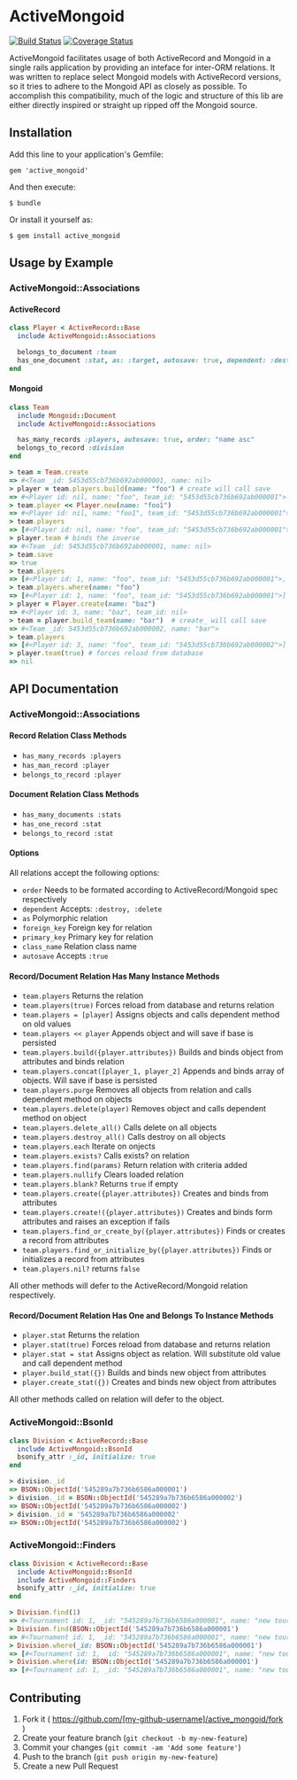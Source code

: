 # ActiveMongoid
[![Build Status][build_status_image]][build_status]
[![Coverage Status][coverage_status_image]][coverage_status]

ActiveMongoid facilitates usage of both ActiveRecord and Mongoid in a single rails application by providing an inteface for inter-ORM relations. It was written to replace select Mongoid models with ActiveRecord versions, so it tries to adhere to the Mongoid API as closely as possible. To accomplish this compatibility, much of the logic and structure of this lib are either directly inspired or straight up ripped off the Mongoid source.

## Installation

Add this line to your application's Gemfile:

    gem 'active_mongoid'

And then execute:

    $ bundle

Or install it yourself as:

    $ gem install active_mongoid

## Usage by Example

### ActiveMongoid::Associations

#### ActiveRecord

```ruby
class Player < ActiveRecord::Base
  include ActiveMongoid::Associations

  belongs_to_document :team
  has_one_document :stat, as: :target, autosave: true, dependent: :destroy
end
```

#### Mongoid
```ruby
class Team
  include Mongoid::Document
  include ActiveMongoid::Associations

  has_many_records :players, autosave: true, order: "name asc"
  belongs_to_record :division
end
```

```ruby
> team = Team.create
=> #<Team _id: 5453d55cb736b692ab000001, name: nil>
> player = team.players.build(name: "foo") # create will call save
=> #<Player id: nil, name: "foo", team_id: "5453d55cb736b692ab000001">
> team.player << Player.new(name: "foo1")
=> #<Player id: nil, name: "foo1", team_id: "5453d55cb736b692ab000001">
> team.players
=> [#<Player id: nil, name: "foo", team_id: "5453d55cb736b692ab000001">, #<Player id: nil, name: "foo1", team_id: "5453d55cb736b692ab000001">] 
> player.team # binds the inverse
=> #<Team _id: 5453d55cb736b692ab000001, name: nil>
> team.save
=> true
> team.players
=> [#<Player id: 1, name: "foo", team_id: "5453d55cb736b692ab000001">, #<Player id: 2, name: "foo1", team_id: "5453d55cb736b692ab000001">] 
> team.players.where(name: "foo")
=> [#<Player id: 1, name: "foo", team_id: "5453d55cb736b692ab000001">] 
> player = Player.create(name: "baz")
=> #<Player id: 3, name: "baz", team_id: nil>
> team = player.build_team(name: "bar")  # create_ will call save
=> #<Team _id: 5453d55cb736b692ab000002, name: "bar">
> team.players
=> [#<Player id: 3, name: "foo", team_id: "5453d55cb736b692ab000002">] 
> player.team(true) # forces reload from database
=> nil 
```


## API Documentation

### ActiveMongoid::Associations

#### Record Relation Class Methods
* ```has_many_records :players``` 
* ```has_man_record :player``` 
* ```belongs_to_record :player``` 
  
#### Document Relation Class Methods
* ```has_many_documents :stats``` 
* ```has_one_record :stat``` 
* ```belongs_to_record :stat``` 

#### Options
All relations accept the following options:
  - ```order``` Needs to be formated according to ActiveRecord/Mongoid spec respectively
  - ```dependent``` Accepts: `:destroy, :delete`
  - ```as``` Polymorphic relation
  - ```foreign_key``` Foreign key for relation
  - ```primary_key``` Primary key for relation
  - ```class_name``` Relation class name
  - ```autosave``` Accepts `:true`

#### Record/Document Relation Has Many Instance Methods
* ```team.players``` Returns the relation
* ```team.players(true)``` Forces reload from database and returns relation
* ```team.players = [player]``` Assigns objects and calls dependent method on old values
* ```team.players << player``` Appends object and will save if base is persisted
* ```team.players.build({player.attributes})``` Builds and binds object from attributes and binds relation
* ```team.players.concat([player_1, player_2]``` Appends and binds array of objects. Will save if base is persisted
* ```team.players.purge``` Removes all objects from relation and calls dependent method on objects
* ```team.players.delete(player)``` Removes object and calls dependent method on object
* ```team.players.delete_all()``` Calls delete on all objects
* ```team.players.destroy_all()``` Calls destroy on all objects
* ```team.players.each``` Iterate on onjects
* ```team.players.exists?``` Calls exists? on relation
* ```team.players.find(params)``` Return relation with criteria added
* ```team.players.nullify``` Clears loaded relation 
* ```team.players.blank?``` Returns `true` if empty
* ```team.players.create({player.attributes})``` Creates and binds from attributes
* ```team.players.create!({player.attributes})``` Creates and binds form attributes and raises an exception if fails
* ```team.players.find_or_create_by({player.attributes})``` Finds or creates a record from attributes
* ```team.players.find_or_initialize_by({player.attributes})``` Finds or initializes a record from attributes
* ```team.players.nil?``` returns `false`

All other methods will defer to the ActiveRecord/Mongoid relation respectively.

#### Record/Document Relation Has One and Belongs To Instance Methods
* ```player.stat``` Returns the relation
* ```player.stat(true)``` Forces reload from database and returns relation
* ```player.stat = stat``` Assigns object as relation. Will substitute old value and call dependent method
* ```player.build_stat({})``` Builds and binds new object from attributes 
* ```player.create_stat({})``` Creates and binds new object from attributes

All other methods called on relation will defer to the object.

### ActiveMongoid::BsonId

```ruby
class Division < ActiveRecord::Base
  include ActiveMongoid::BsonId
  bsonify_attr :_id, initialize: true
end
```

```ruby
> division._id
=> BSON::ObjectId('545289a7b736b6586a000001')
> division._id = BSON::ObjectId('545289a7b736b6586a000002')
=> BSON::ObjectId('545289a7b736b6586a000002')
> division._id = '545289a7b736b6586a000002'
=> BSON::ObjectId('545289a7b736b6586a000002')
```

### ActiveMongoid::Finders

```ruby
class Division < ActiveRecord::Base
  include ActiveMongoid::BsonId
  include ActiveMongoid::Finders
  bsonify_attr :_id, initialize: true
end
```

```ruby
> Division.find(1)
=> #<Tournament id: 1, _id: "545289a7b736b6586a000001", name: "new tournament">
> Division.find(BSON::ObjectId('545289a7b736b6586a000001')
=> #<Tournament id: 1, _id: "545289a7b736b6586a000001", name: "new tournament">
> Division.where(_id: BSON::ObjectId('545289a7b736b6586a000001')
=> [#<Tournament id: 1, _id: "545289a7b736b6586a000001", name: "new tournament">]
> Division.where(id: BSON::ObjectId('545289a7b736b6586a000001')
=> [#<Tournament id: 1, _id: "545289a7b736b6586a000001", name: "new tournament">]
```



## Contributing

1. Fork it ( https://github.com/[my-github-username]/active_mongoid/fork )
2. Create your feature branch (`git checkout -b my-new-feature`)
3. Commit your changes (`git commit -am 'Add some feature'`)
4. Push to the branch (`git push origin my-new-feature`)
5. Create a new Pull Request

[build_status]: https://travis-ci.org/sportngin/active_mongoid
[build_status_image]: https://travis-ci.org/sportngin/active_mongoid.svg?branch=master
[coverage_status]: https://coveralls.io/r/sportngin/active_mongoid
[coverage_status_image]: https://img.shields.io/coveralls/sportngin/active_mongoid.svg
